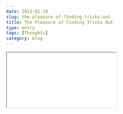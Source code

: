 ```yaml
---
date: 2012-01-18
slug: the-pleasure-of-finding-tricks-out
title: The Pleasure of Finding Tricks Out
type: entry
tags: [Thoughts]
category: blog
---
```

<iframe id="archived_wp_blog" src="/archived_wp_blog/www.philipbjorge.com/2012/01/18/the-pleasure-of-finding-tricks-out/index.html" scrolling="no"></iframe>
<script src="/js/jquery-iframe-auto-height.js" type="text/javascript"></script>
<script type="text/javascript">$("#archived_wp_blog").iframeAutoHeight();</script>